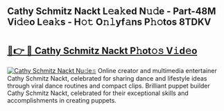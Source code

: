 ## Cathy Schmitz Nackt L𝚎a𝚔ed N𝚞𝚍e - Part-48M Vi𝚍𝚎o L𝚎a𝚔s - H𝚘𝚝 O𝚗𝚕yf𝚊ns P𝚑𝚘tos 8TDKV

# <h2><a href="http://kf6evh0.oniu.top/?m=Cathy+Schmitz+Nackt">🔗👉 🔴 Cathy Schmitz Nackt P𝚑ot𝚘𝚜 V𝚒d𝚎o</a></h2>

[![Cathy Schmitz Nackt Nu𝚍e𝚜](https://i.imgur.com/0qMVB7G.gif)](http://kf6evh0.oniu.top/?m=Cathy+Schmitz+Nackt)
Online creator and multimedia entertainer Cathy Schmitz Nackt, celebrated for sharing dance and lifestyle ideas through viral dance routines and compact clips. Brilliant puppet builder Cathy Schmitz Nackt, celebrated for their exceptional skills and accomplishments in creating puppets.  
